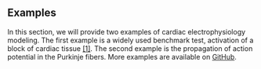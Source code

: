 ## Examples

In this section, we will provide two examples of cardiac electrophysiology modeling. The first example is a widely used benchmark test, activation of a block of cardiac tissue <a href="#ref-1">[1]</a>. The second example is the propagation of action potential in the Purkinje fibers. More examples are available on <a href="https://github.com/SimVascular/svFSI-Tests/tree/master/08-cep">GitHub</a>.
